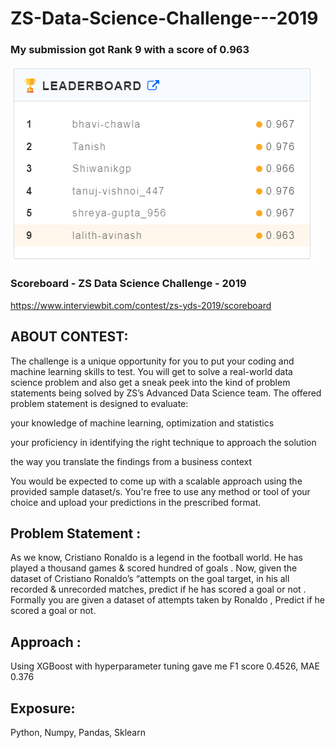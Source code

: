 # ZS-Data-Science-Challenge---2019

### My submission got Rank 9 with a score of 0.963
<img align="center" src="https://github.com/Avinash987/ZS-Challenge-2019/blob/master/Capture.PNG">

### Scoreboard - ZS Data Science Challenge - 2019
https://www.interviewbit.com/contest/zs-yds-2019/scoreboard

## ABOUT CONTEST:

The challenge is a unique opportunity for you to put your coding and machine learning skills to test. You will get to solve a real-world data science problem and also get a sneak peek into the kind of problem statements being solved by ZS’s Advanced Data Science team. The offered problem statement is designed to evaluate:

your knowledge of machine learning, optimization and statistics

your proficiency in identifying the right technique to approach the solution

the way you translate the findings from a business context

You would be expected to come up with a scalable approach using the provided sample dataset/s. You're free to use any method or tool of your choice and upload your predictions in the prescribed format.

## Problem Statement :
As we know, Cristiano Ronaldo is a legend in the football world. He has played a thousand games & scored hundred of goals . Now, given the dataset of Cristiano Ronaldo’s “attempts on the goal target, in his all recorded & unrecorded matches, predict if he has scored a goal or not . Formally you are given a dataset of attempts taken by Ronaldo , Predict if he scored a goal or not.

## Approach :
Using XGBoost with hyperparameter tuning gave me F1 score 0.4526, MAE 0.376

## Exposure:
Python, Numpy, Pandas, Sklearn
